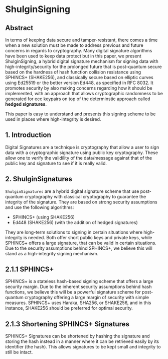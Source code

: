 # ShulginSigning

## Abstract

In terms of keeping data secure and tamper-resistant, there comes a time when a new solution must be made to address previous and future concerns in regards to cryptography. Many digital signature algorithms have been used to keep data protect but in this paper, we present ShulginSigning, a hybrid digital signature mechanism for signing data with high-integrity/security for the prolonged future that is post-quantum secure based on the hardness of hash function collision resistance using SPHINCS+ (SHAKE256), and classically secure based on elliptic curves using Ed25519 or the better version Ed448, as specified in RFC 8032. It promotes security by also making concerns regarding how it should be implemented, with an approach that allows cryptographic randomness to be generated for ecc keypairs on top of the determinstic approach called **hedged signatures**.

This paper is easy to understand and presents this signing scheme to be used in places where high-integrity is desired.

## 1. Introduction

Digital Signatures are a technique is cryptography that allow a user to sign data with a cryptographic signature using public key cryptography. These allow one to verify the validility of the data/message against that of the public key and signature to see if it is really valid.

## 2. ShulginSignatures

`ShulginSignatures` are a hybrid digital signature scheme that use post-quantum cryptography with classical cryptography to guarantee the integrity of the signature. They are based on strong security assumptions and use the following algorithms:

* SPHINCS+ (using SHAKE256)
* Ed448 (SHAKE256) (with the addition of hedged signatures)

They are long-term solutions to signing in certain situations where high-integrity is needed. Both offer short public keys and private keys, while SPHINCS+ offers a large signature, that can be valid in certain situations. Due to the security assumptions behind SPHINCS+, we believe this will stand as a high-integrity signing mechanism.

## 2.1.1 SPHINCS+

SPHINCS+ is a stateless hash-based signing scheme that offers a large security margin. Due to the inherent security assumptions behind hash functions, we believe this will be a powerful signature scheme for post-quantum cryptography offering a large margin of security with simple measures. SPHINCS+ uses Haraka, SHA256, or SHAKE256, and in this instance, SHAKE256 should be preferred for optimal security.

## 2.1.3 Shortening SPHINCS+ Signatures

SPHINCS+ Signatures can be shortened by hashing the signature and storing the hash instead in a manner where it can be retrieved easily by its identifier (the hash). This allows signatures to be kept small and integrity to still be intact.
